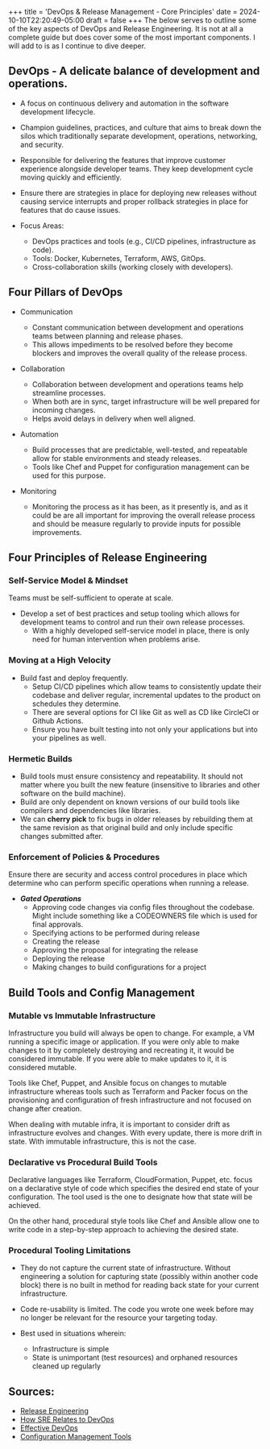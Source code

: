 +++
title = 'DevOps & Release Management - Core Principles'
date = 2024-10-10T22:20:49-05:00
draft = false
+++
The below serves to outline some of the key aspects of DevOps and Release Engineering. It is not at all a complete guide but does cover some of the most important components. I will add to is as I continue to dive deeper.

## DevOps - A delicate balance of development and operations.

- A focus on continuous delivery and automation in the software development lifecycle. 
- Champion guidelines, practices, and culture that aims  to break down the silos which traditionally separate development, operations, networking, and security.

- Responsible for delivering the features that improve customer experience alongside developer teams. They keep development cycle moving quickly and efficiently.

- Ensure there are strategies in place for deploying new releases without causing service interrupts and proper rollback strategies in place for features that do cause issues.

- Focus Areas:
    - DevOps practices and tools (e.g., CI/CD pipelines, infrastructure as code).
    - Tools: Docker, Kubernetes, Terraform, AWS, GitOps.
    - Cross-collaboration skills (working closely with developers).

## Four Pillars of DevOps
- Communication
    - Constant communication between development and operations teams between planning and release phases.
    - This allows impediments to be resolved before they become blockers and improves the overall quality of the release process.

- Collaboration
    - Collaboration between development and operations teams help streamline processes.
    - When both are in sync, target infrastructure will be well prepared for incoming changes.
    - Helps avoid delays in delivery when well aligned.

- Automation
    - Build processes that are predictable, well-tested, and repeatable allow for stable environments and steady releases.
    - Tools like Chef and Puppet for configuration management can be used for this purpose.

- Monitoring
    - Monitoring the process as it has been, as it presently is, and as it could be are all important for improving the overall release process and should be measure regularly to provide inputs for possible improvements.
## Four Principles of Release Engineering

### Self-Service Model & Mindset
Teams must be self-sufficient to operate at scale. 
- Develop a set of best practices and setup tooling which allows for development teams to control and run their own release processes.
    - With a highly developed self-service model in place, there is only need for human intervention when problems arise.

### Moving at a High Velocity
- Build fast and deploy frequently.
    - Setup CI/CD pipelines which allow teams to consistently update their codebase and deliver regular, incremental updates to the product on schedules they determine. 
    - There are several options for CI like Git as well as CD like CircleCI or Github Actions.
    - Ensure you have built testing into not only your applications but into your pipelines as well.

### Hermetic Builds
- Build tools must ensure consistency and repeatability. It should not matter where you built the new feature (insensitive to libraries and other software on the build machine).
- Build are only dependent on known versions of our build tools like compilers and dependencies like libraries.
- We can **cherry pick** to fix bugs in older releases by rebuilding them at the same revision as that original build and only include specific changes submitted after.

### Enforcement of Policies & Procedures
Ensure there are security and access control procedures in place which determine who can perform specific operations when running a release.
- ***Gated Operations***
    - Approving code changes via config files throughout the codebase. Might include something like a CODEOWNERS file which is used for final approvals.
    - Specifying actions to be performed during release
    - Creating the release
    - Approving the proposal for integrating the release
    - Deploying the release
    - Making changes to build configurations for a project

## Build Tools and Config Management

### Mutable vs Immutable Infrastructure
Infrastructure you build will always be open to change. 
For example, a VM running a specific image or application. If you were only able to make changes to it by completely destroying and recreating it, it would be considered immutable. If you were able to make updates to it, it is considered mutable.

Tools like Chef, Puppet, and Ansible focus on changes to mutable infrastructure whereas tools such as Terraform and Packer focus on the provisioning and configuration of fresh infrastructure and not focused on change after creation.

When dealing with mutable infra, it is important to consider drift as infrastructure evolves and changes. With every update, there is more drift in state. With immutable infrastructure, this is not the case. 

### Declarative vs Procedural Build Tools
Declarative languages like Terraform, CloudFormation, Puppet, etc. focus on a declarative style of code which specifies the desired end state of your configuration. The tool used is the one to designate how that state will be achieved.

On the other hand, procedural style tools like Chef and Ansible allow one to write code in a step-by-step approach to achieving the desired state.

### Procedural Tooling Limitations
- They do not capture the current state of infrastructure. Without engineering a solution for capturing state (possibly within another code block) there is no built in method for reading back state for your current infrastructure.
- Code re-usability is limited. The code you wrote one week before may no longer be relevant for the resource your targeting today.

- Best used in situations wherein:
    - Infrastructure is simple
    - State is unimportant (test resources) and orphaned resources cleaned up regularly


## Sources:
- [Release Engineering](https://sre.google/sre-book/release-engineering/)
- [How SRE Relates to DevOps](https://sre.google/workbook/how-sre-relates/)
- [Effective DevOps](https://www.oreilly.com/library/view/effective-devops/9781491926291/)
- [Configuration Management Tools](https://blog.gruntwork.io/why-we-use-terraform-and-not-chef-puppet-ansible-saltstack-or-cloudformation-7989dad2865c#b264)